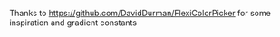 

Thanks to https://github.com/DavidDurman/FlexiColorPicker for some inspiration and gradient constants